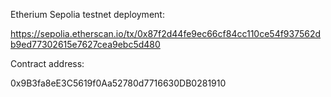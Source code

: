 Etherium Sepolia testnet deployment:

https://sepolia.etherscan.io/tx/0x87f2d44fe9ec66cf84cc110ce54f937562db9ed77302615e7627cea9ebc5d480

Contract address:

0x9B3fa8eE3C5619f0Aa52780d7716630DB0281910